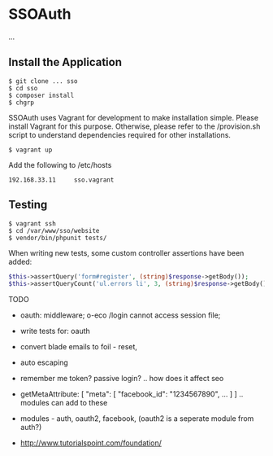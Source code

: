 # SSOAuth

...

## Install the Application ##

```
$ git clone ... sso
$ cd sso
$ composer install
$ chgrp
```

SSOAuth uses Vagrant for development to make installation simple. Please install Vagrant for this purpose. Otherwise, please refer to the /provision.sh script to understand dependencies required for other installations.

```
$ vagrant up
```

Add the following to /etc/hosts

```
192.168.33.11     sso.vagrant
```

## Testing ##

```
$ vagrant ssh
$ cd /var/www/sso/website
$ vendor/bin/phpunit tests/
```

When writing new tests, some custom controller assertions have been added:

```php
$this->assertQuery('form#register', (string)$response->getBody());
$this->assertQueryCount('ul.errors li', 3, (string)$response->getBody());
```

TODO

* oauth: middleware; o-eco /login cannot access session file;
* write tests for: oauth
* convert blade emails to foil - reset,
* auto escaping
* remember me token? passive login? .. how does it affect seo
* getMetaAttribute: [ "meta": [ "facebook_id": "1234567890", ... ] ] .. modules can add to these

* modules - auth, oauth2, facebook,  (oauth2 is a seperate module from auth?)
* http://www.tutorialspoint.com/foundation/
